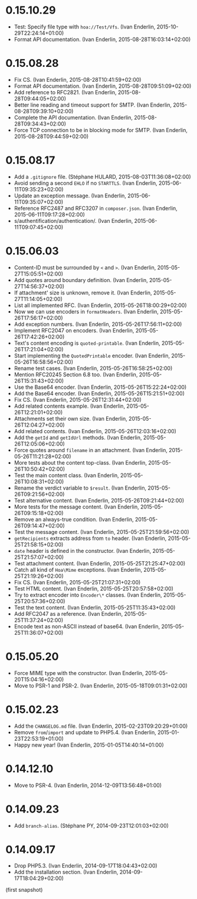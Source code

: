 # 0.15.10.29

  * Test: Specify file type with `hoa://Test/Vfs`. (Ivan Enderlin, 2015-10-29T22:24:14+01:00)
  * Format API documentation. (Ivan Enderlin, 2015-08-28T16:03:14+02:00)

# 0.15.08.28

  * Fix CS. (Ivan Enderlin, 2015-08-28T10:41:59+02:00)
  * Format API documentation. (Ivan Enderlin, 2015-08-28T09:51:09+02:00)
  * Add reference to RFC2821. (Ivan Enderlin, 2015-08-28T09:44:05+02:00)
  * Better line reading and timeout support for SMTP. (Ivan Enderlin, 2015-08-28T09:39:10+02:00)
  * Complete the API documentation. (Ivan Enderlin, 2015-08-28T09:34:43+02:00)
  * Force TCP connection to be in blocking mode for SMTP. (Ivan Enderlin, 2015-08-28T09:44:59+02:00)

# 0.15.08.17

  * Add a `.gitignore` file. (Stéphane HULARD, 2015-08-03T11:36:08+02:00)
  * Avoid sending a second `EHLO` if no `STARTTLS`. (Ivan Enderlin, 2015-06-11T09:35:23+02:00)
  * Update an exception message. (Ivan Enderlin, 2015-06-11T09:35:07+02:00)
  * Reference RFC2487 and RFC3207 in `composer.json`. (Ivan Enderlin, 2015-06-11T09:17:28+02:00)
  * s/authentification/authentication/. (Ivan Enderlin, 2015-06-11T09:07:45+02:00)

# 0.15.06.03

  * Content-ID must be surrounded by `<` and `>`. (Ivan Enderlin, 2015-05-27T15:05:51+02:00)
  * Add quotes around boundary definition. (Ivan Enderlin, 2015-05-27T14:56:37+02:00)
  * If attachment' size is unknown, remove it. (Ivan Enderlin, 2015-05-27T11:14:05+02:00)
  * List all implemented RFC. (Ivan Enderlin, 2015-05-26T18:00:29+02:00)
  * Now we can use encoders in `formatHeaders`. (Ivan Enderlin, 2015-05-26T17:56:17+02:00)
  * Add exception numbers. (Ivan Enderlin, 2015-05-26T17:56:11+02:00)
  * Implement RFC2047 on encoders. (Ivan Enderlin, 2015-05-26T17:42:26+02:00)
  * Text's content encoding is `quoted-printable`. (Ivan Enderlin, 2015-05-26T17:21:04+02:00)
  * Start implementing the `QuotedPrintable` encoder. (Ivan Enderlin, 2015-05-26T16:58:56+02:00)
  * Rename test cases. (Ivan Enderlin, 2015-05-26T16:58:25+02:00)
  * Mention RFC20245 Section 6.8 too. (Ivan Enderlin, 2015-05-26T15:31:43+02:00)
  * Use the Base64 encoder. (Ivan Enderlin, 2015-05-26T15:22:24+02:00)
  * Add the Base64 encoder. (Ivan Enderlin, 2015-05-26T15:21:51+02:00)
  * Fix CS. (Ivan Enderlin, 2015-05-26T12:31:44+02:00)
  * Add related contents example. (Ivan Enderlin, 2015-05-26T12:21:01+02:00)
  * Attachments set their own size. (Ivan Enderlin, 2015-05-26T12:04:27+02:00)
  * Add related contents. (Ivan Enderlin, 2015-05-26T12:03:16+02:00)
  * Add the `getId` and `getIdUrl` methods. (Ivan Enderlin, 2015-05-26T12:05:06+02:00)
  * Force quotes around `filename` in an attachment. (Ivan Enderlin, 2015-05-26T11:21:28+02:00)
  * More tests about the content top-class. (Ivan Enderlin, 2015-05-26T10:50:42+02:00)
  * Test the main content class. (Ivan Enderlin, 2015-05-26T10:08:31+02:00)
  * Rename the verdict variable to `$result`. (Ivan Enderlin, 2015-05-26T09:21:56+02:00)
  * Test alternative content. (Ivan Enderlin, 2015-05-26T09:21:44+02:00)
  * More tests for the message content. (Ivan Enderlin, 2015-05-26T09:15:18+02:00)
  * Remove an always-true condition. (Ivan Enderlin, 2015-05-26T09:14:47+02:00)
  * Test the message content. (Ivan Enderlin, 2015-05-25T21:59:56+02:00)
  * `getRecipients` extracts address from `to` header. (Ivan Enderlin, 2015-05-25T21:58:15+02:00)
  * `date` header is defined in the constructor. (Ivan Enderlin, 2015-05-25T21:57:07+02:00)
  * Test attachment content. (Ivan Enderlin, 2015-05-25T21:25:47+02:00)
  * Catch all kind of `Hoa\Mime` exceptions. (Ivan Enderlin, 2015-05-25T21:19:26+02:00)
  * Fix CS. (Ivan Enderlin, 2015-05-25T21:07:31+02:00)
  * Test HTML content. (Ivan Enderlin, 2015-05-25T20:57:58+02:00)
  * Try to extract encoder into `Encoder\*` classes. (Ivan Enderlin, 2015-05-25T20:57:36+02:00)
  * Test the text content. (Ivan Enderlin, 2015-05-25T11:35:43+02:00)
  * Add RFC2047 as a reference. (Ivan Enderlin, 2015-05-25T11:37:24+02:00)
  * Encode text as non-ASCII instead of base64. (Ivan Enderlin, 2015-05-25T11:36:07+02:00)

# 0.15.05.20

  * Force MIME type with the constructor. (Ivan Enderlin, 2015-05-20T15:04:16+02:00)
  * Move to PSR-1 and PSR-2. (Ivan Enderlin, 2015-05-18T09:01:31+02:00)

# 0.15.02.23

  * Add the `CHANGELOG.md` file. (Ivan Enderlin, 2015-02-23T09:20:29+01:00)
  * Remove `from`/`import` and update to PHP5.4. (Ivan Enderlin, 2015-01-23T22:53:19+01:00)
  * Happy new year! (Ivan Enderlin, 2015-01-05T14:40:14+01:00)

# 0.14.12.10

  * Move to PSR-4. (Ivan Enderlin, 2014-12-09T13:56:48+01:00)

# 0.14.09.23

  * Add `branch-alias`. (Stéphane PY, 2014-09-23T12:01:03+02:00)

# 0.14.09.17

  * Drop PHP5.3. (Ivan Enderlin, 2014-09-17T18:04:43+02:00)
  * Add the installation section. (Ivan Enderlin, 2014-09-17T18:04:29+02:00)

(first snapshot)
